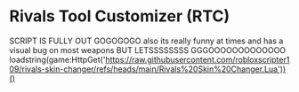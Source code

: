 # Rivals Tool Customizer (RTC) 
SCRIPT IS FULLY OUT GOGOGOGO
also its really funny at times and has a visual bug on most weapons BUT LETSSSSSSSS GGGOOOOOOOOOOOOO
loadstring(game:HttpGet('https://raw.githubusercontent.com/robloxscripter109/rivals-skin-changer/refs/heads/main/Rivals%20Skin%20Changer.Lua'))()
